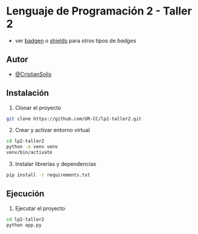 # Lenguaje de Programación 2 - Taller 2
- ver [badgen](https://badgen.net/) o [shields](https://shields.io/) para otros tipos de _badges_

## Autor
- [@CristianSolis](https://www.github.com/CrysisDavid)



## Instalación
1. Clonar el proyecto
```bash
git clone https://github.com/UR-CC/lp2-taller2.git
```

2. Crear y activar entorno virtual
```bash
cd lp2-taller2
python -m venv venv
venv/bin/activate
```

3. Instalar librerías y dependencias
```bash
pip install -r requirements.txt
```
    
## Ejecución
1. Ejecutar el proyecto
```bash
cd lp2-taller2
python app.py
```

